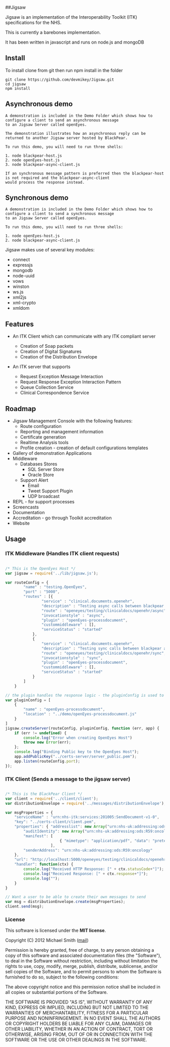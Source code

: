 ##Jigsaw

Jigsaw is an implementation of the Interoperability Toolkit (ITK) specifications for the NHS.

This is currently a barebones implementation.

It has been written in javascript and runs on node.js and mongoDB

## Install
 
To install clone from git then run npm install in the folder

    git clone https://github.com/devmikey/Jigsaw.git
    cd jigsaw
    npm install
	
## Asynchronous demo

	A demonstration is included in the Demo Folder which shows how to configure a client to send an asynchronous message
	to an Jigsaw Server called openEyes. 
	
	The demonstration illustrates how an asynchronous reply can be returned to another Jigsaw server hosted by BlackPear.
	
	To run this demo, you will need to run three shells:
	
    1. node blackpear-host.js
	2. node openEyes-host.js
	3. node blackpear-async-client.js
		
	If an synchronous message pattern is preferred then the blackpear-host is not required and the blackpear-async-client
    would process the response instead.	

## Synchronous demo

	A demonstration is included in the Demo Folder which shows how to configure a client to send a synchronous message
	to an Jigsaw Server called openEyes. 
		
	To run this demo, you will need to run three shells:
	
    1. node openEyes-host.js
	2. node blackpear-async-client.js
	
Jigsaw makes use of several key modules:

* connect
* expressjs
* mongodb
* node-uuid
* vows
* winston
* ws.js
* xml2js
* xml-crypto
* xmldom


## Features

* An ITK Client which can communicate with any ITK compliant server
    * Creation of Soap packets
    * Creation of Digital Signatures
    * Creation of the Distribution Envelope

* An ITK server that supports
    * Request Exception Message Interaction
    * Request Response Exception Interaction Pattern
    * Queue Collection Service
    * Clinical Correspondence Service

## Roadmap

* Jigsaw Management Console with the following features:
    * Route configuration
    * Reporting and management information
    * Certificate generation
    * Realtime Analysis tools
    * Profile creation - creation of default configurations templates
* Gallery of demonstration Applications
* Middleware
    * Databases Stores
        * SQL Server Store
        * Oracle Store
    * Support Alert
        * Email
        * Tweet Support Plugin
        * UDP broadcast
* REPL - for support processes
* Screencasts
* Documentation
* Accreditation - go through Toolkit accreditation
* Website

## Usage

### ITK Middleware (Handles ITK client requests)
`````javascript

/* This is the OpenEyes Host */
var jigsaw = require('../lib/jigsaw.js');

var routeConfig = {
		"name" : "testing.OpenEyes",
		"port" : "5000",
		"routes" : [{
				"service" : "clinical.documents.openehr",
				"description" : "Testing async calls between blackpear and OpenEyes",
				"route" : "openeyes/testing/clinicaldocs/openehr/async",
				"invocationstyle" : "async",
				"plugin" : "openEyes-processdocument",
				"custommiddleware" : [],
				"serviceStatus" : "started"
			},
		    {
				"service" : "clinical.documents.openehr",
				"description" : "Testing sync calls between blackpear and OpenEyes",
				"route" : "openeyes/testing/clinicaldocs/openehr/sync",
				"invocationstyle" : "sync",
				"plugin" : "openEyes-processdocument",
				"custommiddleware" : [],
				"serviceStatus" : "started"
			}
		]
	}

// the plugin handles the response logic - the pluginConfig is used to identify the appropiate handler for the response
var pluginConfig = [	
	{
		"name" : "openEyes-processdocument",
		"location" : "../demo/openEyes-processdocument.js"
	}
]
jigsaw.createServer(routeConfig, pluginConfig, function (err, app) {
	if (err != undefined) { 
		console.log("Error when creating OpenEyes Host")
		throw new Error(err);
	};
	console.log("Binding Public key to the OpenEyes Host");
	app.addPublicKey("../certs-server/server_public.pem");
	app.listen(routeConfig.port);
});
`````

### ITK Client (Sends a message to the jigsaw server)
`````javascript

/* This is the BlackPear Client */
var client = require('../client/client');
var distributionEnvelope = require('../messages/distributionEnvelope');

var msgProperties = {
    "serviceName" : "urn:nhs-itk:services:201005:SendDocument-v1-0",
    "key": "../certs-client/client.pem",
    "properties": { "addresslist": new Array("urn:nhs-uk:addressing:ods:Y88764:G1234567"),
        "auditIdentity": new Array("urn:nhs-uk:addressing:ods:R59:oncology"),
        "manifest": [
                        { "mimetype": "application/pdf", "data": "pretend base 64 data" }
                    ],
        "senderAddress": "urn:nhs-uk:addressing:ods:R59:oncology"
    },
    "url": "http://localhost:5000/openeyes/testing/clinicaldocs/openehr/sync",
    "handler": function(ctx) {
        console.log("Received HTTP Response: [" + ctx.statusCode+"]");
		console.log("Received Response: [" + ctx.response+"]");
		console.log("");
    }
}

// Want a user to be able to create their own messages to send
var msg = distributionEnvelope.create(msgProperties);
client.send(msg);

`````
### License
This software is licensed under the **MIT license**.

Copyright (C) 2012 Michael Smith ([mail](mailto:devmikey.js@gmail.com))

Permission is hereby granted, free of charge, to any person obtaining a copy of this software and associated documentation files (the "Software"), to deal in the Software without restriction, including without limitation the rights to use, copy, modify, merge, publish, distribute, sublicense, and/or sell copies of the Software, and to permit persons to whom the Software is furnished to do so, subject to the following conditions:

The above copyright notice and this permission notice shall be included in all copies or substantial portions of the Software.

THE SOFTWARE IS PROVIDED "AS IS", WITHOUT WARRANTY OF ANY KIND, EXPRESS OR IMPLIED, INCLUDING BUT NOT LIMITED TO THE WARRANTIES OF MERCHANTABILITY, FITNESS FOR A PARTICULAR PURPOSE AND NONINFRINGEMENT. IN NO EVENT SHALL THE AUTHORS OR COPYRIGHT HOLDERS BE LIABLE FOR ANY CLAIM, DAMAGES OR OTHER LIABILITY, WHETHER IN AN ACTION OF CONTRACT, TORT OR OTHERWISE, ARISING FROM, OUT OF OR IN CONNECTION WITH THE SOFTWARE OR THE USE OR OTHER DEALINGS IN THE SOFTWARE.